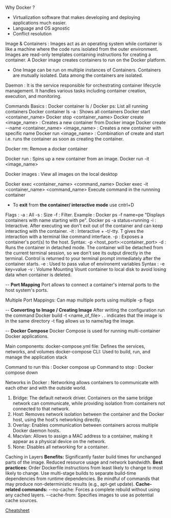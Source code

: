 Why Docker ?
- Virtualization software that makes developing and deploying applications much easier.
- Language and OS agnostic
- Conflict resolution 

Image & Containers :
Images act as an operating system while container is like a machine where the code runs isolated from the outer environment.
Images are read-only templates containing instructions for creating a container. A Docker image creates containers to run on the Docker platform.

- One Image can be run on multiple instances of Containers. Containers are mutually isolated. Data among the containers are isolated.

Daemon : 
It is the service responsible for orchestrating container lifecycle management. It handles various tasks including container creation, 
execution, and monitoring.

Commands Basics :
Docker container ls / Docker ps: List all running containers
Docker container ls -a : Shows all containers
Docker start <container_name>
Docker stop <container_name>
Docker create <image_name> : Creates a new container from Docker image
Docker create --name <container_name> <image_name> : Creates a new container with specific name 
Docker run <image_name> : Combination of create and start i.e. runs the container as soon as creating the container.

Docker rm: Remove a docker container 

Docker run : Spins up a new container from an image.
Docker run -it <image_name>

Docker images : View all images on the local desktop

Docker exec <container_name> <command_name> 
Docker exec -it <container_name> <command_name> 
Execute command in the runnning container 

- To **exit** from **the container/ interactive mode** use cntrl+D

Flags :
-a : All 
-s : Size
-f : Filter. Example : Docker ps -f name=pe "Displays containers with name starting with pe". Docker ps -a status=running
-i : Interactive. After executing we don't exit out of the container and can keep interacting with the container.
-it : Interactive + -t/-tty. T gives the interaction with a terminal like command interface.
-p : Exposes a container's port(s) to the host.
Syntax: -p <host_port>:<container_port>
-d : Runs the container in detached mode. The container will be detached from the current terminal session, so we don't see its output directly in the terminal.
Control is returned to your terminal prompt immediately after the container starts.
-e : Used to pass value of environemt variables 
Syntax : 
-e key=value 
-v : Volume Mounting
Vount container to local disk to avoid losing data when container is deleted.

-- **Port Mapping**
Port allows to connect a container's internal ports to the host system's ports.

Multiple Port Mappings:
Can map multiple ports using multiple -p flags

-- **Converting to Image / Creating Image**
After writing the configuration run the command Docker build -t <name_of_file> . 
. indicates that the image is in the same directory
-t flag allows us to name/tag the image.

-- **Docker Compose**
Docker Compose is used for running multi-container Docker applications.

Main components:
docker-compose.yml file: Defines the services, networks, and volumes
docker-compose CLI: Used to build, run, and manage the application stack

Command to run this : Docker compose up 
Command to stop : Docker compose down 

Networks in Docker : 
Networking allows containers to communicate with each other and with the outside world. 

1. Bridge: The default network driver. Containers on the same bridge network can communicate, while providing isolation from containers not connected to that network.
2. Host: Removes network isolation between the container and the Docker host, using the host's networking directly.
3. Overlay: Enables communication between containers across multiple Docker daemon hosts.
4. Macvlan: Allows to assign a MAC address to a container, making it appear as a physical device on the network.
5. None: Disables all networking for a container.

Caching in Layers 
**Benefits:**
Significantly faster build times for unchanged parts of the image.
Reduced resource usage and network bandwidth.
**Best practices:**
Order Dockerfile instructions from least likely to change to most likely to change.
Use multi-stage builds to separate build-time dependencies from runtime dependencies.
Be mindful of commands that may produce non-deterministic results (e.g., apt-get update).
**Cache-related commands:**
--no-cache: Forces a complete rebuild without using any cached layers.
--cache-from: Specifies images to use as potential cache sources.

[Cheatsheet](https://buddy.works/tutorials/docker-commands-cheat-sheet)
